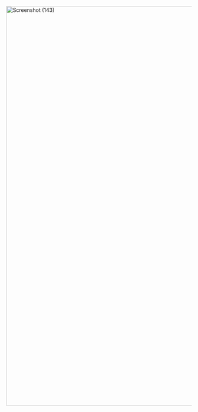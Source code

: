 <img width="1920" height="1080" alt="Screenshot (143)" src="https://github.com/user-attachments/assets/79421003-7e53-4ad0-910f-5d3c42c59437" />
